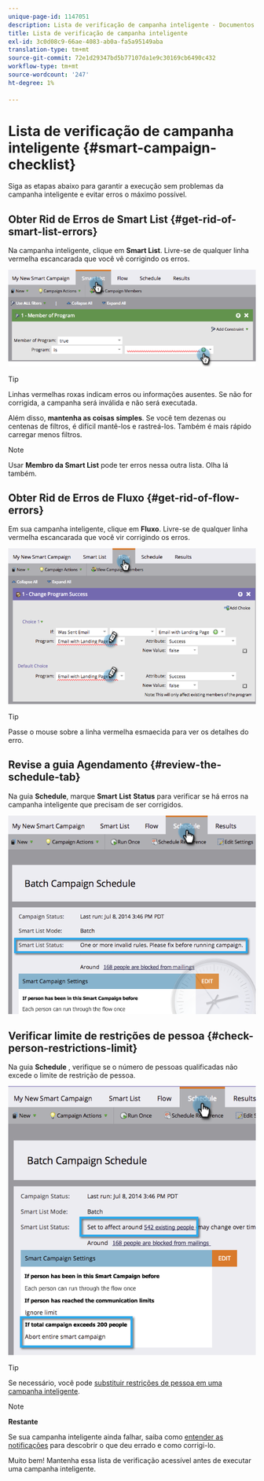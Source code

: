 ```yaml
---
unique-page-id: 1147051
description: Lista de verificação de campanha inteligente - Documentos do Marketo - Documentação do produto
title: Lista de verificação de campanha inteligente
exl-id: 3c0d08c9-66ae-4083-ab0a-fa5a95149aba
translation-type: tm+mt
source-git-commit: 72e1d29347bd5b77107da1e9c30169cb6490c432
workflow-type: tm+mt
source-wordcount: '247'
ht-degree: 1%

---
```


# Lista de verificação de campanha inteligente {#smart-campaign-checklist}

Siga as etapas abaixo para garantir a execução sem problemas da campanha inteligente e evitar erros o máximo possível.

## Obter Rid de Erros de Smart List {#get-rid-of-smart-list-errors}

Na campanha inteligente, clique em **Smart List**. Livre-se de qualquer linha vermelha escancarada que você vê corrigindo os erros.

![](assets/image2014-9-22-16-3a9-3a13.png)

>[!TIP]
>
>Linhas vermelhas roxas indicam erros ou informações ausentes. Se não for corrigida, a campanha será inválida e não será executada.
>
>Além disso, **mantenha as coisas simples**. Se você tem dezenas ou centenas de filtros, é difícil mantê-los e rastreá-los. Também é mais rápido carregar menos filtros.

>[!NOTE]
>
>Usar **Membro da Smart List** pode ter erros nessa outra lista. Olha lá também.

## Obter Rid de Erros de Fluxo {#get-rid-of-flow-errors}

Em sua campanha inteligente, clique em **Fluxo**. Livre-se de qualquer linha vermelha escancarada que você vir corrigindo os erros.

![](assets/image2014-9-22-16-3a10-3a49.png)

>[!TIP]
>
>Passe o mouse sobre a linha vermelha esmaecida para ver os detalhes do erro.

## Revise a guia Agendamento {#review-the-schedule-tab}

Na guia **Schedule**, marque **Smart** **List** **Status** para verificar se há erros na campanha inteligente que precisam de ser corrigidos.

![](assets/three.png)

## Verificar limite de restrições de pessoa {#check-person-restrictions-limit}

Na guia **Schedule** , verifique se o número de pessoas qualificadas não excede o limite de restrição de pessoa.

![](assets/four.png)

>[!TIP]
>
>Se necessário, você pode [substituir restrições de pessoa em uma campanha inteligente](/help/marketo/product-docs/core-marketo-concepts/smart-campaigns/using-smart-campaigns/override-person-restrictions-in-a-smart-campaign.md).

>[!NOTE]
>
>**Restante**
>
>Se sua campanha inteligente ainda falhar, saiba como [entender as notificações](/help/marketo/product-docs/core-marketo-concepts/miscellaneous/understanding-notifications.md) para descobrir o que deu errado e como corrigi-lo.

Muito bem! Mantenha essa lista de verificação acessível antes de executar uma campanha inteligente.
